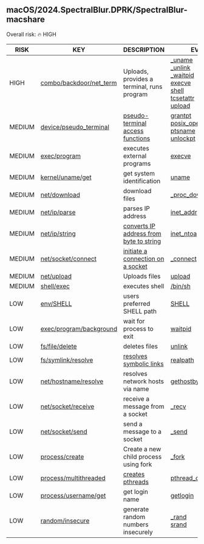 ## macOS/2024.SpectralBlur.DPRK/SpectralBlur-macshare

Overall risk: 🔥 HIGH

|  RISK  |                                                                 KEY                                                                  |                                       DESCRIPTION                                        |                                                                                                                                                                                                           EVIDENCE                                                                                                                                                                                                           |
|--------|--------------------------------------------------------------------------------------------------------------------------------------|------------------------------------------------------------------------------------------|------------------------------------------------------------------------------------------------------------------------------------------------------------------------------------------------------------------------------------------------------------------------------------------------------------------------------------------------------------------------------------------------------------------------------|
| HIGH   | [combo/backdoor/net_term](https://github.com/chainguard-dev/bincapz/blob/main/rules/combo/backdoor/net_term.yara#spectralblur_alike) | Uploads, provides a terminal, runs program                                               | [_uname](https://github.com/search?q=_uname&type=code)<br>[_unlink](https://github.com/search?q=_unlink&type=code)<br>[_waitpid](https://github.com/search?q=_waitpid&type=code)<br>[execve](https://github.com/search?q=execve&type=code)<br>[shell](https://github.com/search?q=shell&type=code)<br>[tcsetattr](https://github.com/search?q=tcsetattr&type=code)<br>[upload](https://github.com/search?q=upload&type=code) |
| MEDIUM | [device/pseudo_terminal](https://github.com/chainguard-dev/bincapz/blob/main/rules/device/pseudo_terminal.yara#pty)                  | [pseudo-terminal access functions](https://man7.org/linux/man-pages/man3/grantpt.3.html) | [grantpt](https://github.com/search?q=grantpt&type=code)<br>[posix_openpt](https://github.com/search?q=posix_openpt&type=code)<br>[ptsname](https://github.com/search?q=ptsname&type=code)<br>[unlockpt](https://github.com/search?q=unlockpt&type=code)                                                                                                                                                                     |
| MEDIUM | [exec/program](https://github.com/chainguard-dev/bincapz/blob/main/rules/exec/program.yara#execve)                                   | executes external programs                                                               | [execve](https://github.com/search?q=execve&type=code)                                                                                                                                                                                                                                                                                                                                                                       |
| MEDIUM | [kernel/uname/get](https://github.com/chainguard-dev/bincapz/blob/main/rules/kernel/uname-get.yara#uname)                            | get system identification                                                                | [uname](https://github.com/search?q=uname&type=code)                                                                                                                                                                                                                                                                                                                                                                         |
| MEDIUM | [net/download](https://github.com/chainguard-dev/bincapz/blob/main/rules/net/download.yara#download)                                 | download files                                                                           | [_proc_download_content](https://github.com/search?q=_proc_download_content&type=code)                                                                                                                                                                                                                                                                                                                                       |
| MEDIUM | [net/ip/parse](https://github.com/chainguard-dev/bincapz/blob/main/rules/net/ip-parse.yara#inet_addr)                                | parses IP address                                                                        | [inet_addr](https://github.com/search?q=inet_addr&type=code)                                                                                                                                                                                                                                                                                                                                                                 |
| MEDIUM | [net/ip/string](https://github.com/chainguard-dev/bincapz/blob/main/rules/net/ip-string.yara#inet_ntoa)                              | [converts IP address from byte to string](https://linux.die.net/man/3/inet_ntoa)         | [inet_ntoa](https://github.com/search?q=inet_ntoa&type=code)                                                                                                                                                                                                                                                                                                                                                                 |
| MEDIUM | [net/socket/connect](https://github.com/chainguard-dev/bincapz/blob/main/rules/net/socket-connect.yara#_connect)                     | [initiate a connection on a socket](https://linux.die.net/man/3/connect)                 | [_connect](https://github.com/search?q=_connect&type=code)                                                                                                                                                                                                                                                                                                                                                                   |
| MEDIUM | [net/upload](https://github.com/chainguard-dev/bincapz/blob/main/rules/net/upload.yara#upload)                                       | Uploads files                                                                            | [upload](https://github.com/search?q=upload&type=code)                                                                                                                                                                                                                                                                                                                                                                       |
| MEDIUM | [shell/exec](https://github.com/chainguard-dev/bincapz/blob/main/rules/shell/exec.yara#calls_shell)                                  | executes shell                                                                           | [/bin/sh](https://github.com/search?q=%2Fbin%2Fsh&type=code)                                                                                                                                                                                                                                                                                                                                                                 |
| LOW    | [env/SHELL](https://github.com/chainguard-dev/bincapz/blob/main/rules/env/SHELL.yara#SHELL)                                          | users preferred SHELL path                                                               | [SHELL](https://github.com/search?q=SHELL&type=code)                                                                                                                                                                                                                                                                                                                                                                         |
| LOW    | [exec/program/background](https://github.com/chainguard-dev/bincapz/blob/main/rules/exec/program-background.yara#waitpid)            | wait for process to exit                                                                 | [waitpid](https://github.com/search?q=waitpid&type=code)                                                                                                                                                                                                                                                                                                                                                                     |
| LOW    | [fs/file/delete](https://github.com/chainguard-dev/bincapz/blob/main/rules/fs/file-delete.yara#unlink)                               | deletes files                                                                            | [unlink](https://github.com/search?q=unlink&type=code)                                                                                                                                                                                                                                                                                                                                                                       |
| LOW    | [fs/symlink/resolve](https://github.com/chainguard-dev/bincapz/blob/main/rules/fs/symlink-resolve.yara#realpath)                     | [resolves symbolic links](https://man7.org/linux/man-pages/man3/realpath.3.html)         | [realpath](https://github.com/search?q=realpath&type=code)                                                                                                                                                                                                                                                                                                                                                                   |
| LOW    | [net/hostname/resolve](https://github.com/chainguard-dev/bincapz/blob/main/rules/net/hostname-resolve.yara#gethostbyname)            | resolves network hosts via name                                                          | [gethostbyname](https://github.com/search?q=gethostbyname&type=code)                                                                                                                                                                                                                                                                                                                                                         |
| LOW    | [net/socket/receive](https://github.com/chainguard-dev/bincapz/blob/main/rules/net/socket-receive.yara#recvmsg)                      | receive a message from a socket                                                          | [_recv](https://github.com/search?q=_recv&type=code)                                                                                                                                                                                                                                                                                                                                                                         |
| LOW    | [net/socket/send](https://github.com/chainguard-dev/bincapz/blob/main/rules/net/socket-send.yara#sendmsg)                            | send a message to a socket                                                               | [_send](https://github.com/search?q=_send&type=code)                                                                                                                                                                                                                                                                                                                                                                         |
| LOW    | [process/create](https://github.com/chainguard-dev/bincapz/blob/main/rules/process/create.yara#_fork)                                | Create a new child process using fork                                                    | [_fork](https://github.com/search?q=_fork&type=code)                                                                                                                                                                                                                                                                                                                                                                         |
| LOW    | [process/multithreaded](https://github.com/chainguard-dev/bincapz/blob/main/rules/process/multithreaded.yara#pthread_create)         | [creates pthreads](https://man7.org/linux/man-pages/man3/pthread_create.3.html)          | [pthread_create](https://github.com/search?q=pthread_create&type=code)                                                                                                                                                                                                                                                                                                                                                       |
| LOW    | [process/username/get](https://github.com/chainguard-dev/bincapz/blob/main/rules/process/username-get.yara#getlogin)                 | get login name                                                                           | [getlogin](https://github.com/search?q=getlogin&type=code)                                                                                                                                                                                                                                                                                                                                                                   |
| LOW    | [random/insecure](https://github.com/chainguard-dev/bincapz/blob/main/rules/random/insecure.yara#bsd_rand)                           | generate random numbers insecurely                                                       | [_rand](https://github.com/search?q=_rand&type=code)<br>[srand](https://github.com/search?q=srand&type=code)                                                                                                                                                                                                                                                                                                                 |

